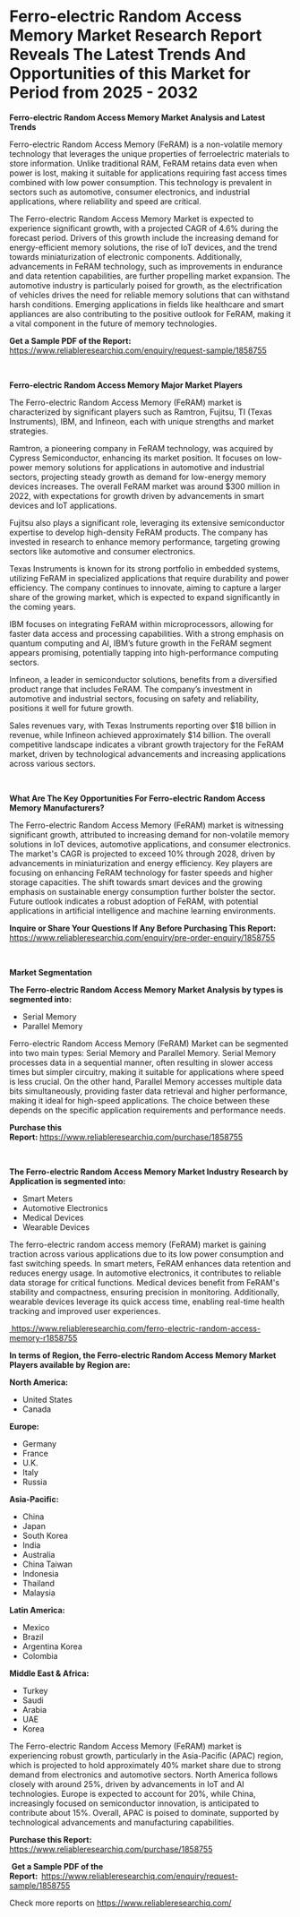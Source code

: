 <p><h1>Ferro-electric Random Access Memory Market Research Report Reveals The Latest Trends And Opportunities of this Market for Period from 2025 - 2032</h1></p><p><strong>Ferro-electric Random Access Memory Market Analysis and Latest Trends</strong></p>
<p><p>Ferro-electric Random Access Memory (FeRAM) is a non-volatile memory technology that leverages the unique properties of ferroelectric materials to store information. Unlike traditional RAM, FeRAM retains data even when power is lost, making it suitable for applications requiring fast access times combined with low power consumption. This technology is prevalent in sectors such as automotive, consumer electronics, and industrial applications, where reliability and speed are critical.</p><p>The Ferro-electric Random Access Memory Market is expected to experience significant growth, with a projected CAGR of 4.6% during the forecast period. Drivers of this growth include the increasing demand for energy-efficient memory solutions, the rise of IoT devices, and the trend towards miniaturization of electronic components. Additionally, advancements in FeRAM technology, such as improvements in endurance and data retention capabilities, are further propelling market expansion. The automotive industry is particularly poised for growth, as the electrification of vehicles drives the need for reliable memory solutions that can withstand harsh conditions. Emerging applications in fields like healthcare and smart appliances are also contributing to the positive outlook for FeRAM, making it a vital component in the future of memory technologies.</p></p>
<p><strong>Get a Sample PDF of the Report:&nbsp;</strong> <a href="https://www.reliableresearchiq.com/enquiry/request-sample/1858755?utm_campaign=1996&utm_medium=2&utm_source=Github&utm_content=ia&utm_term=08012025&utm_id=ferro-electric-random-access-memory">https://www.reliableresearchiq.com/enquiry/request-sample/1858755</a></p>
<p>&nbsp;</p>
<p><strong>Ferro-electric Random Access Memory Major Market Players</strong></p>
<p><p>The Ferro-electric Random Access Memory (FeRAM) market is characterized by significant players such as Ramtron, Fujitsu, TI (Texas Instruments), IBM, and Infineon, each with unique strengths and market strategies.</p><p>Ramtron, a pioneering company in FeRAM technology, was acquired by Cypress Semiconductor, enhancing its market position. It focuses on low-power memory solutions for applications in automotive and industrial sectors, projecting steady growth as demand for low-energy memory devices increases. The overall FeRAM market was around $300 million in 2022, with expectations for growth driven by advancements in smart devices and IoT applications.</p><p>Fujitsu also plays a significant role, leveraging its extensive semiconductor expertise to develop high-density FeRAM products. The company has invested in research to enhance memory performance, targeting growing sectors like automotive and consumer electronics. </p><p>Texas Instruments is known for its strong portfolio in embedded systems, utilizing FeRAM in specialized applications that require durability and power efficiency. The company continues to innovate, aiming to capture a larger share of the growing market, which is expected to expand significantly in the coming years.</p><p>IBM focuses on integrating FeRAM within microprocessors, allowing for faster data access and processing capabilities. With a strong emphasis on quantum computing and AI, IBM’s future growth in the FeRAM segment appears promising, potentially tapping into high-performance computing sectors.</p><p>Infineon, a leader in semiconductor solutions, benefits from a diversified product range that includes FeRAM. The company’s investment in automotive and industrial sectors, focusing on safety and reliability, positions it well for future growth.</p><p>Sales revenues vary, with Texas Instruments reporting over $18 billion in revenue, while Infineon achieved approximately $14 billion. The overall competitive landscape indicates a vibrant growth trajectory for the FeRAM market, driven by technological advancements and increasing applications across various sectors.</p></p>
<p>&nbsp;</p>
<p><strong>What Are The Key Opportunities For Ferro-electric Random Access Memory Manufacturers?</strong></p>
<p><p>The Ferro-electric Random Access Memory (FeRAM) market is witnessing significant growth, attributed to increasing demand for non-volatile memory solutions in IoT devices, automotive applications, and consumer electronics. The market's CAGR is projected to exceed 10% through 2028, driven by advancements in miniaturization and energy efficiency. Key players are focusing on enhancing FeRAM technology for faster speeds and higher storage capacities. The shift towards smart devices and the growing emphasis on sustainable energy consumption further bolster the sector. Future outlook indicates a robust adoption of FeRAM, with potential applications in artificial intelligence and machine learning environments.</p></p>
<p><strong>Inquire or Share Your Questions If Any Before Purchasing This Report:</strong> <a href="https://www.reliableresearchiq.com/enquiry/pre-order-enquiry/1858755?utm_campaign=1996&utm_medium=2&utm_source=Github&utm_content=ia&utm_term=08012025&utm_id=ferro-electric-random-access-memory">https://www.reliableresearchiq.com/enquiry/pre-order-enquiry/1858755</a></p>
<p>&nbsp;</p>
<p><strong>Market Segmentation</strong></p>
<p><strong>The Ferro-electric Random Access Memory Market Analysis by types is segmented into:</strong></p>
<p><ul><li>Serial Memory</li><li>Parallel Memory</li></ul></p>
<p><p>Ferro-electric Random Access Memory (FeRAM) Market can be segmented into two main types: Serial Memory and Parallel Memory. Serial Memory processes data in a sequential manner, often resulting in slower access times but simpler circuitry, making it suitable for applications where speed is less crucial. On the other hand, Parallel Memory accesses multiple data bits simultaneously, providing faster data retrieval and higher performance, making it ideal for high-speed applications. The choice between these depends on the specific application requirements and performance needs.</p></p>
<p><strong>Purchase this Report:&nbsp;</strong><a href="https://www.reliableresearchiq.com/purchase/1858755?utm_campaign=1996&utm_medium=2&utm_source=Github&utm_content=ia&utm_term=08012025&utm_id=ferro-electric-random-access-memory">https://www.reliableresearchiq.com/purchase/1858755</a></p>
<p>&nbsp;</p>
<p><strong>The Ferro-electric Random Access Memory Market Industry Research by Application is segmented into:</strong></p>
<p><ul><li>Smart Meters</li><li>Automotive Electronics</li><li>Medical Devices</li><li>Wearable Devices</li></ul></p>
<p><p>The ferro-electric random access memory (FeRAM) market is gaining traction across various applications due to its low power consumption and fast switching speeds. In smart meters, FeRAM enhances data retention and reduces energy usage. In automotive electronics, it contributes to reliable data storage for critical functions. Medical devices benefit from FeRAM's stability and compactness, ensuring precision in monitoring. Additionally, wearable devices leverage its quick access time, enabling real-time health tracking and improved user experiences.</p></p>
<p><a href="https://www.reliableresearchiq.com/ferro-electric-random-access-memory-r1858755?utm_campaign=1996&utm_medium=2&utm_source=Github&utm_content=ia&utm_term=08012025&utm_id=ferro-electric-random-access-memory">&nbsp;https://www.reliableresearchiq.com/ferro-electric-random-access-memory-r1858755</a></p>
<p><strong>In terms of Region, the Ferro-electric Random Access Memory Market Players available by Region are:</strong></p>
<p>
    <p> <strong> North America: </strong>
        <ul>
            <li>United States</li>
            <li>Canada</li>
        </ul>
        </p> 
    <p> <strong> Europe: </strong>
        <ul>
            <li>Germany</li>
            <li>France</li>
            <li>U.K.</li>
            <li>Italy</li>
            <li>Russia</li>
        </ul>
        </p> 
    <p> <strong> Asia-Pacific: </strong>
        <ul>
            <li>China</li>
            <li>Japan</li>
            <li>South Korea</li>
            <li>India</li>
            <li>Australia</li>
            <li>China Taiwan</li>
            <li>Indonesia</li>
            <li>Thailand</li>
            <li>Malaysia</li>
        </ul>
        </p> 
    <p> <strong> Latin America: </strong>
        <ul>
            <li>Mexico</li>
            <li>Brazil</li>
            <li>Argentina Korea</li>
            <li>Colombia</li>
        </ul>
        </p> 
    <p> <strong> Middle East & Africa: </strong>
        <ul>
            <li>Turkey</li>
            <li>Saudi</li>
            <li>Arabia</li>
            <li>UAE</li>
            <li>Korea</li>
        </ul>
    </p>
    </p>
<p><p>The Ferro-electric Random Access Memory (FeRAM) market is experiencing robust growth, particularly in the Asia-Pacific (APAC) region, which is projected to hold approximately 40% market share due to strong demand from electronics and automotive sectors. North America follows closely with around 25%, driven by advancements in IoT and AI technologies. Europe is expected to account for 20%, while China, increasingly focused on semiconductor innovation, is anticipated to contribute about 15%. Overall, APAC is poised to dominate, supported by technological advancements and manufacturing capabilities.</p></p>
<p><strong>Purchase this Report: </strong><a href="https://www.reliableresearchiq.com/purchase/1858755?utm_campaign=1996&utm_medium=2&utm_source=Github&utm_content=ia&utm_term=08012025&utm_id=ferro-electric-random-access-memory">https://www.reliableresearchiq.com/purchase/1858755</a></p>
<p>&nbsp;<strong>Get a Sample PDF of the Report:&nbsp;&nbsp;</strong><a href="https://www.reliableresearchiq.com/enquiry/request-sample/1858755?utm_campaign=1996&utm_medium=2&utm_source=Github&utm_content=ia&utm_term=08012025&utm_id=ferro-electric-random-access-memory">https://www.reliableresearchiq.com/enquiry/request-sample/1858755</a></p>
<p><strong></strong></p>
<p>Check more reports on <a href="https://www.reliableresearchiq.com/?utm_campaign=1996&utm_medium=2&utm_source=Github&utm_content=ia&utm_term=08012025&utm_id=ferro-electric-random-access-memory">https://www.reliableresearchiq.com/</a></p>